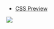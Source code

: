  * [CSS Preview](https://github.com/Brotat0/Brotat0.github.io/wiki/CSS)
   
   
 ![](https://68.media.tumblr.com/6d88dc6b72cb14a2fe1ac341eee774c9/tumblr_o6q4hycDmQ1t4qn49o1_500.gif)
